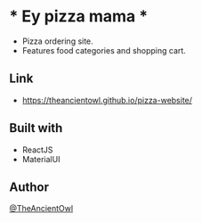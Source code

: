 # * Ey pizza mama *

- Pizza ordering site.
- Features food categories and shopping cart. 

## Link
- https://theancientowl.github.io/pizza-website/

## Built with
- ReactJS
- MaterialUI

## Author
[@TheAncientOwl](https://github.com/TheAncientOwl)
